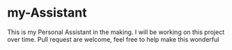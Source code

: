 # my-Assistant
This is my Personal Assistant in the making. I will be working on this project over time. Pull request are welcome, feel free to help make this wonderful
